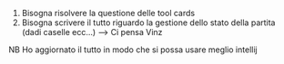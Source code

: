 1) Bisogna risolvere la questione delle tool cards 
2) Bisogna scrivere il tutto riguardo la gestione dello stato della partita (dadi caselle ecc...) --> Ci pensa Vinz

NB Ho aggiornato il tutto in modo che si possa usare meglio intellij
